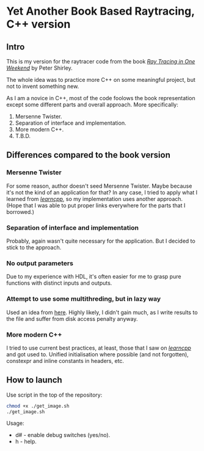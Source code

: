 # Yet Another Book Based Raytracing, C++ version

## Intro
This is my version for the raytracer code from the book [_Ray Tracing in One Weekend_](https://raytracing.github.io/books/RayTracingInOneWeekend.html) by Peter Shirley.

The whole idea was to practice more C++ on some meaningful project, but not to invent something new.

As I am a novice in C++, most of the code foolows the book representation except some different parts and overall approach. More specifically:
1. Mersenne Twister.
2. Separation of interface and implementation.
3. More modern C++.
4. T.B.D.

## Differences compared to the book version
### Mersenne Twister
For some reason, author doesn't seed Mersenne Twister. Maybe because it's not the kind of an application for that?
In any case, I tried to apply what I learned from [_learncpp_](https://www.learncpp.com/), so my implementation uses another approach. (Hope that I was able to put proper links everywhere for the parts that I borrowed.)

### Separation of interface and implementation
Probably, again wasn't quite necessary for the application. But I decided to stick to the approach.

### No output parameters
Due to my experience with HDL, it's often easier for me to grasp pure functions with distinct inputs and outputs.

### Attempt to use some multithreding, but in lazy way
Used an idea from [here](https://youtu.be/46ddlUImiQA).
Highly likely, I didn't gain much, as I write results to the file and suffer from disk access penalty anyway.

### More modern C++
I tried to use current best practices, at least, those that I saw on [_learncpp_](https://www.learncpp.com/) and got used to.
Unified initialisation where possible (and not forgotten), constexpr and inline constants in headers, etc.

## How to launch
Use script in the top of the repository:

```sh
chmod +x ./get_image.sh
./get_image.sh
```

Usage:

- d# - enable debug switches (yes/no).
- h  - help.

